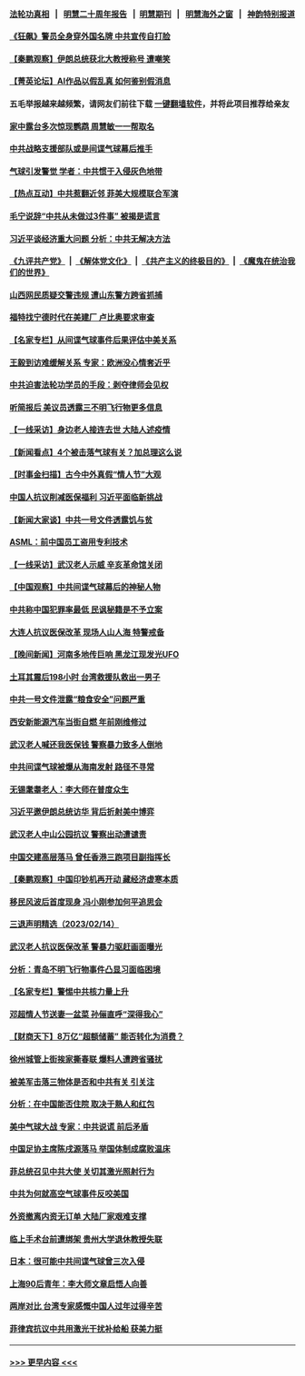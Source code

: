 #### [法轮功真相](https://github.com/gfw-breaker/truth/blob/master/README.md?t=0) &nbsp;&nbsp;|&nbsp;&nbsp; [明慧二十周年报告](https://github.com/gfw-breaker/mh-reports/blob/master/README.md?t=0) &nbsp;&nbsp;|&nbsp;&nbsp;[明慧期刊](https://github.com/gfw-breaker/mh-qikan) &nbsp;&nbsp;|&nbsp;&nbsp; [明慧海外之窗](https://github.com/gfw-breaker/mh-news/blob/master/README.md?t=0) &nbsp;&nbsp;|&nbsp;&nbsp; [神韵特别报道](https://github.com/gfw-breaker/mh-news/blob/master/shenyun.md?t=0)
#### [《狂飙》警员全身穿外国名牌 中共宣传自打脸](../pages/nsc413/n13930628.md?t=02160943) 
#### [【秦鹏观察】伊朗总统获北大教授称号 遭嘲笑](../pages/nsc413/n13930695.md?t=02160943) 
#### [【菁英论坛】AI作品以假乱真 如何鉴别假消息](../pages/nsc413/n13930682.md?t=02160943) 
#### 五毛举报越来越频繁，请网友们前往下载 [一键翻墙软件](https://github.com/gfw-breaker/ssr-accounts)，并将此项目推荐给亲友
#### [家中露台多次惊现鹦鹉 周慧敏一一帮取名](../pages/nsc413/n13930602.md?t=02160943) 
#### [中共战略支援部队或是间谍气球幕后推手](../pages/nsc413/n13930666.md?t=02160943) 
#### [气球引发警觉 学者：中共惯于入侵灰色地带](../pages/nsc413/n13930514.md?t=02160943) 
#### [【热点互动】中共惹翻近邻 菲美大规模联合军演](../pages/nsc413/n13930690.md?t=02160943) 
#### [毛宁说辞“中共从未做过3件事” 被揭是谎言](../pages/nsc413/n13930579.md?t=02160943) 
#### [习近平谈经济重大问题 分析：中共无解决方法](../pages/nsc413/n13930312.md?t=02160943) 
#### [《九评共产党》](https://github.com/begood0513/9ping.md/blob/master/README.md) &nbsp;|&nbsp; [《解体党文化》](../../../../jtdwh.md/blob/master/README.md)  &nbsp;|&nbsp; [《共产主义的终极目的》](../../../../gczydzjmd.md/blob/master/README.md) &nbsp;|&nbsp; [《魔鬼在统治我们的世界》](../../../../mgztzwmdsj.md/blob/master/README.md) 
#### [山西网民质疑交警违规 遭山东警方跨省抓捕](../pages/nsc413/n13930609.md?t=02160943) 
#### [福特找宁德时代在美建厂 卢比奥要求审查](../pages/nsc413/n13930626.md?t=02160943) 
#### [【名家专栏】从间谍气球事件后果评估中美关系](../pages/nsc413/n13930460.md?t=02160943) 
#### [王毅到访难缓解关系 专家：欧洲没心情套近乎](../pages/nsc413/n13930533.md?t=02160943) 
#### [中共迫害法轮功学员的手段：剥夺律师会见权](../pages/nsc413/n13929748.md?t=02160943) 
#### [听简报后 美议员透露三不明飞行物更多信息](../pages/nsc413/n13930580.md?t=02160943) 
#### [【一线采访】身边老人接连去世 大陆人述疫情](../pages/nsc413/n13930389.md?t=02160943) 
#### [【新闻看点】4个被击落气球有关？加总理这么说](../pages/nsc413/n13930143.md?t=02160943) 
#### [【时事金扫描】古今中外真假“情人节”大观](../pages/nsc413/n13930492.md?t=02160943) 
#### [中国人抗议削减医保福利 习近平面临新挑战](../pages/nsc413/n13930530.md?t=02160943) 
#### [【新闻大家谈】中共一号文件透露饥与贫](../pages/nsc413/n13930479.md?t=02160943) 
#### [ASML：前中国员工盗用专利技术](../pages/nsc413/n13930459.md?t=02160943) 
#### [【一线采访】武汉老人示威 辛亥革命馆关闭](../pages/nsc413/n13930368.md?t=02160943) 
#### [【中国观察】中共间谍气球幕后的神秘人物](../pages/nsc413/n13930062.md?t=02160943) 
#### [中共称中国犯罪率最低 民讽秘籍是不予立案](../pages/nsc413/n13930367.md?t=02160943) 
#### [大连人抗议医保改革 现场人山人海 特警戒备](../pages/nsc413/n13930248.md?t=02160943) 
#### [【晚间新闻】河南多地传巨响 黑龙江现发光UFO](../pages/nsc413/n13930289.md?t=02160943) 
#### [土耳其震后198小时 台湾救援队救出一男子](../pages/nsc413/n13930076.md?t=02160943) 
#### [中共一号文件泄露“粮食安全”问题严重](../pages/nsc413/n13929765.md?t=02160943) 
#### [西安新能源汽车当街自燃 年前刚维修过](../pages/nsc413/n13930247.md?t=02160943) 
#### [武汉老人喊还我医保钱 警察暴力致多人倒地](../pages/nsc413/n13930085.md?t=02160943) 
#### [中共间谍气球被爆从海南发射 路径不寻常](../pages/nsc413/n13930120.md?t=02160943) 
#### [无锡耄耋老人：李大师在普度众生](../pages/nsc413/n13930113.md?t=02160943) 
#### [习近平邀伊朗总统访华 背后折射美中博弈](../pages/nsc413/n13929854.md?t=02160943) 
#### [武汉老人中山公园抗议 警察出动遭谴责](../pages/nsc413/n13930042.md?t=02160943) 
#### [中国交建高层落马 曾任香港三跑项目副指挥长](../pages/nsc413/n13930026.md?t=02160943) 
#### [【秦鹏观察】中国印钞机再开动 藏经济虚寒本质](../pages/nsc413/n13929951.md?t=02160943) 
#### [移民风波后首度现身 冯小刚参加何平追思会](../pages/nsc413/n13929903.md?t=02160943) 
#### [三退声明精选（2023/02/14）](../pages/nsc413/n13929994.md?t=02160943) 
#### [武汉老人抗议医保改革 警暴力驱赶画面曝光](../pages/nsc413/n13929963.md?t=02160943) 
#### [分析：青岛不明飞行物事件凸显习面临困境](../pages/nsc413/n13929894.md?t=02160943) 
#### [【名家专栏】警惕中共核力量上升](../pages/nsc413/n13929656.md?t=02160943) 
#### [邓超情人节送妻一盆菜 孙俪直呼“深得我心”](../pages/nsc413/n13929798.md?t=02160943) 
#### [【财商天下】8万亿“超额储蓄” 能否转化为消费？](../pages/nsc413/n13929896.md?t=02160943) 
#### [徐州城管上街挨家撕春联 爆料人遭跨省骚扰](../pages/nsc413/n13929810.md?t=02160943) 
#### [被美军击落三物体是否和中共有关 引关注](../pages/nsc413/n13929761.md?t=02160943) 
#### [分析：在中国能否住院 取决于熟人和红包](../pages/nsc413/n13929811.md?t=02160943) 
#### [美中气球大战 专家：中共说谎 前后矛盾](../pages/nsc413/n13929783.md?t=02160943) 
#### [中国足协主席陈戌源落马 举国体制成腐败温床](../pages/nsc413/n13929763.md?t=02160943) 
#### [菲总统召见中共大使 关切其激光照射行为](../pages/nsc413/n13929756.md?t=02160943) 
#### [中共为何就高空气球事件反咬美国](../pages/nsc413/n13929775.md?t=02160943) 
#### [外资撤离内资无订单 大陆厂家艰难支撑](../pages/nsc413/n13929696.md?t=02160943) 
#### [临上手术台前遭绑架 贵州大学退休教授失联](../pages/nsc413/n13929743.md?t=02160943) 
#### [日本：很可能中共间谍气球曾三次入侵](../pages/nsc413/n13929753.md?t=02160943) 
#### [上海90后青年：李大师文章启悟人向善](../pages/nsc413/n13929715.md?t=02160943) 
#### [两岸对比 台湾专家感慨中国人过年过得辛苦](../pages/nsc413/n13929455.md?t=02160943) 
#### [菲律宾抗议中共用激光干扰补给船 获美力挺](../pages/nsc413/n13929657.md?t=02160943) 

----
#### [ >>> 更早内容 <<< ](../indexes/nsc413-earlier.md)
